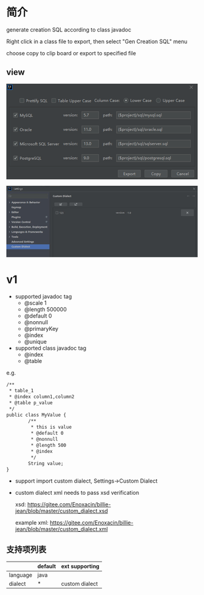 # 简介
generate creation SQL according to class javadoc

Right click in a class file to export, then select "Gen Creation SQL" menu

choose copy to clip board or export to specified file

## view

![gen creation sql](https://github.com/kikbi/billie-jean/blob/main/creation_sql.png?raw=true)

![custom dialect](https://github.com/kikbi/billie-jean/blob/main/custom_dialect.jpg?raw=true)



# v1 

- supported javadoc tag
  * @scale 1
  * @length 500000
  * @default 0
  * @nonnull
  * @primaryKey
  * @index
  * @unique
- supported class javadoc tag
  * @index
  * @table

e.g.



    /**
     * table_1
     * @index column1,column2
     * @table p_value
     */
    public class MyValue {
            /**  
             * this is value
             * @default 0
             * @nonnull
             * @length 500
             * @index
             */ 
            String value;
    }

 

- support import custom dialect,  Settings->Custom Dialect
- custom dialect xml needs to pass xsd verification
  
  xsd: https://gitee.com/Enoxacin/billie-jean/blob/master/custom_dialect.xsd

  example xml: https://gitee.com/Enoxacin/billie-jean/blob/master/custom_dialect.xml

## 支持项列表

|   |  default  |  ext supporting  |
| ------------ | ------------ | ------------ |
| language | java |  |
| dialect | * | custom dialect |



